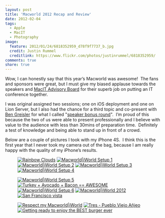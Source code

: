 ```yaml
---
layout: post
title: 'Macworld 2012 Recap and Review'
date: 2012-02-04
tags:
  - Apple
  - MacIT
  - Photography
image:
  feature: 2012/01/24/6818352959_d78f9f7737_b.jpg
  credit: Justin Rummel
  creditlink: https://www.flickr.com/photos/justinrummel/6818352959/
comments: true
share: true
---
```

<!-- <a href="https://www.flickr.com/photos/justinrummel/6818352959/"><img src="http://farm8.static.flickr.com/7166/6818352959_d78f9f7737_b.jpg" title="Macworld|iWorld Setup 5" /></a> -->
Wow, I can honestly say that this year’s Macworld was awesome!  The fans and sponsors were great, but I must give my biased applause towards the speakers and [MacIT Advisory Board][advisory-board] for their superb job on putting an IT conference together.

I was original assigned two sessions; one on iOS deployment and one on Lion Server, but I also had the chance for a third topic and co-present with [Ben Greisler][magikben] for what I called "[speaker bonus round][163343731775385600]".  I’m proud of this because the two of us were able to present professionally and I believe with value to the audience with less than 30mins of preparation time.  Definitely a test of knowledge and being able to stand up in front of a crowd.

Below are a couple of pictures I took with my iPhone 4S.  I think this is the first year that I never took my camera out of the bag, because I am really happy with the quality of my iPhone’s results.

<figure class="fifth">
<a href="https://www.flickr.com/photos/justinrummel/6752637013/"><img src="http://farm8.static.flickr.com/7015/6752637013_52d7343288_q.jpg" title="Rainbow Clouds" /></a>
<a href="https://www.flickr.com/photos/justinrummel/6818341183/"><img src="http://farm8.static.flickr.com/7001/6818341183_053120e2db_q.jpg" title="Macworld|iWorld Setup 1" /></a>
<a href="https://www.flickr.com/photos/justinrummel/6818345679/"><img src="http://farm8.static.flickr.com/7019/6818345679_339dc50e4c_q.jpg" title="Macworld|iWorld Setup 2" /></a>
<a href="https://www.flickr.com/photos/justinrummel/6818348045/"><img src="http://farm8.static.flickr.com/7022/6818348045_c1877af742_q.jpg" title="Macworld|iWorld Setup 3" /></a>
<a href="https://www.flickr.com/photos/justinrummel/6818350497/"><img src="http://farm8.static.flickr.com/7163/6818350497_ffc8d25309_q.jpg" title="Macworld|iWorld Setup 4" /></a>
</figure>
<figure class="fifth">
<a href="https://www.flickr.com/photos/justinrummel/6818352959/"><img src="http://farm8.static.flickr.com/7166/6818352959_d78f9f7737_q.jpg" title="Macworld|iWorld Setup 5" /></a>
<a href="https://www.flickr.com/photos/justinrummel/6757077415/"><img src="http://farm8.static.flickr.com/7147/6757077415_66c9ca97dc_q.jpg" title="Turkey + Avocado + Bacon == AWESOME" /></a>
<a href="https://www.flickr.com/photos/justinrummel/6818355697/"><img src="http://farm8.static.flickr.com/7030/6818355697_122acb321c_q.jpg" title="Macworld|iWorld Setup 6" /></a>
<a href="https://www.flickr.com/photos/justinrummel/6818357953/"><img src="http://farm8.static.flickr.com/7004/6818357953_f00e7643ec_q.jpg" title="Macworld|iWorld 2012" /></a>
<a href="https://www.flickr.com/photos/justinrummel/6818360061/"><img src="http://farm8.static.flickr.com/7026/6818360061_175793a8cf_q.jpg" title="San Francisco vista" /></a>
</figure>
<figure class="fifth">
<a href="https://www.flickr.com/photos/justinrummel/6818362191/"><img src="http://farm8.static.flickr.com/7032/6818362191_8d13d22462_q.jpg" title="Respect my Macworld|iWorld" /></a>
<a href="https://www.flickr.com/photos/justinrummel/6774391515/"><img src="http://farm8.static.flickr.com/7173/6774391515_0e40b5aa63_q.jpg" title="Tres - Pueblo Viejo Añjeo" /></a>
<a href="https://www.flickr.com/photos/justinrummel/6778207663/"><img src="http://farm8.static.flickr.com/7030/6778207663_f39598f28c_q.jpg" title="Getting ready to enjoy the BEST burger ever" /></a>
</figure>

[advisory-board]: http://www.macitconf.com/advisory-board
[magikben]: https://twitter.com/magikben
[163343731775385600]: https://twitter.com/#!/justinrummel/status/163343731775385600
